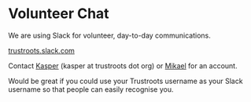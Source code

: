 # Volunteer Chat

We are using Slack for volunteer, day-to-day communications.

[trustroots.slack.com](https://trustroots.slack.com)

Contact [Kasper](https://www.trustroots.org/profile/guaka) (kasper at trustroots dot org) or
[Mikael](https://www.trustroots.org/profile/mikael) for an account.

Would be great if you could use your Trustroots username as your Slack username so that people can easily recognise you.
